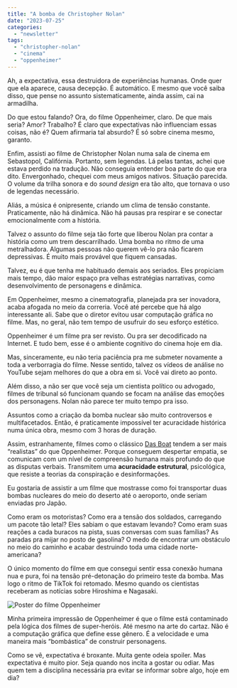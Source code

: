 ```yaml
---
title: "A bomba de Christopher Nolan"
date: "2023-07-25"
categories: 
  - "newsletter"
tags: 
  - "christopher-nolan"
  - "cinema"
  - "oppenheimer"
---
```


Ah, a expectativa, essa destruidora de experiências humanas. Onde quer que ela aparece, causa decepção. É automático. E mesmo que você saiba disso, que pense no assunto sistematicamente, ainda assim, cai na armadilha.

Do que estou falando? Ora, do filme Oppenheimer, claro. De que mais seria? Amor? Trabalho? É claro que expectativas não influenciam essas coisas, não é? Quem afirmaria tal absurdo? É só sobre cinema mesmo, garanto.

Enfim, assisti ao filme de Christopher Nolan numa sala de cinema em Sebastopol, Califórnia. Portanto, sem legendas. Lá pelas tantas, achei que estava perdido na tradução. Não conseguia entender boa parte do que era dito. Envergonhado, chequei com meus amigos nativos. Situação parecida. O volume da trilha sonora e do _sound design_ era tão alto, que tornava o uso de legendas necessário.

Aliás, a música é onipresente, criando um clima de tensão constante. Praticamente, não há dinâmica. Não há pausas pra respirar e se conectar emocionalmente com a história.

Talvez o assunto do filme seja tão forte que liberou Nolan pra contar a história como um trem descarrilhado. Uma bomba no ritmo de uma metralhadora. Algumas pessoas não querem vê-lo pra não ficarem depressivas. É muito mais provável que fiquem cansadas.

Talvez, eu é que tenha me habituado demais aos seriados. Eles propiciam mais tempo, dão maior espaço pra velhas estratégias narrativas, como desenvolvimento de personagens e dinâmica.

Em Oppenheimer, mesmo a cinematografia, planejada pra ser inovadora, acaba afogada no meio da correria. Você até percebe que há algo interessante ali. Sabe que o diretor evitou usar computação gráfica no filme. Mas, no geral, não tem tempo de usufruir do seu esforço estético.

Oppenheimer é um filme pra ser revisto. Ou pra ser decodificado na Internet. E tudo bem, esse é o ambiente cognitivo do cinema hoje em dia.

Mas, sinceramente, eu não teria paciência pra me submeter novamente a toda a verborragia do filme. Nesse sentido, talvez os vídeos de análise no YouTube sejam melhores do que a obra em si. Você vai direto ao ponto.

Além disso, a não ser que você seja um cientista político ou advogado, filmes de tribunal só funcionam quando se focam na análise das emoções dos personagens. Nolan não parece ter muito tempo pra isso.

Assuntos como a criação da bomba nuclear são muito controversos e multifacetados. Então, é praticamente impossível ter acuracidade histórica numa única obra, mesmo com 3 horas de duração.

Assim, estranhamente, filmes como o clássico [Das Boat](https://en.wikipedia.org/wiki/Das_Boot_(film)) tendem a ser mais “realistas” do que Oppenheimer. Porque conseguem despertar empatia, se comunicam com um nível de compreensão humana mais profundo do que as disputas verbais. Transmitem uma **acuracidade estrutural**, psicológica, que resiste a teorias da conspiração e desinformações.

Eu gostaria de assistir a um filme que mostrasse como foi transportar duas bombas nucleares do meio do deserto até o aeroporto, onde seriam enviadas pro Japão.

Como eram os motoristas? Como era a tensão dos soldados, carregando um pacote tão letal? Eles sabiam o que estavam levando? Como eram suas reações a cada buracos na pista, suas conversas com suas famílias? As paradas pra mijar no posto de gasolina? O medo de encontrar um obstáculo no meio do caminho e acabar destruindo toda uma cidade norte-americana?

O único momento do filme em que consegui sentir essa conexão humana nua e pura, foi na tensão pré-detonação do primeiro teste da bomba. Mas logo o ritmo de TikTok foi retomado. Mesmo quando os cientistas receberam as notícias sobre Hiroshima e Nagasaki.

![Poster do filme Oppenheimer](https://eduf.me/wp-content/uploads/poster_oppenheimer.webp)

Minha primeira impressão de Oppenheimer é que o filme está contaminado pela lógica dos filmes de super-heróis. Até mesmo na arte do cartaz. Não é a computação gráfica que define esse gênero. É a velocidade e uma maneira mais “bombástica” de construir personagens.

Como se vê, expectativa é broxante. Muita gente odeia spoiler. Mas expectativa é muito pior. Seja quando nos incita a gostar ou odiar. Mas quem tem a disciplina necessária pra evitar se informar sobre algo, hoje em dia?
